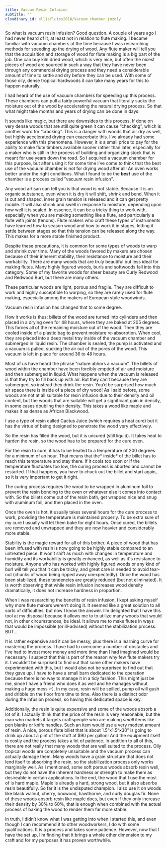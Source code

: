 ```yaml
---
title: Vacuum Resin Infusion
subtitle: ''
cloudinary_id: ellisflutes2018/Vacuum_chamber_jmzoly
---
```


So what is vacuum resin infusion?  Good question.  A couple of years ago I had never heard of it, at least not in relation to flute making.  I became familiar with vacuum chambers at the time because I was researching methods for speeding up the drying of wood.  Any flute maker will tell you that the acquisition and storage of wood for flute making is a big part of the job.  One can buy kiln dried wood, which is very nice, but often the nicest pieces of wood are sourced in such a way that they have never been through any commercial drying process and they need a considerable amount of time to settle and dry before they can be used.  With some of those oily, dense tropical hardwoods it can take many years for this to happen naturally.

I had heard of the use of vacuum chambers for speeding up this process.  These chambers can pull a fairly powerful vacuum that literally sucks the moisture out of the wood by accelerating the natural drying process.  So that what might take months and years of drying can be done in days.

It sounds like magic, but there are downsides to this process.  If done on very dense woods that are still quite green it can cause “checking”, which is another word for “cracking”.  This is a danger with woods that air dry as well, but highly accelerated drying can exacerbate this.   I’ve already had some experience with this phenomena.  However, it is a small price to pay for the ability to make flute timbers available sooner rather than later, especially for a maker who is still in the process of building and organizing stock that is meant for use years down the road.  So I acquired a vacuum chamber for this purpose, but after using it for some time I've come to think that the best use of the vacuum chamber is not for drying wood after all!  An oven works better under the right conditions.  What I found to be the ***best*** use of the chamber is a process called "vacuum resin infusion".  

Any wood artisan can tell you is that wood is not stable.  Because it is an organic substance, even when it is dry it will shift, shrink and bend.  When it is cut and shaped, inner grain tension is released and it can get pretty mobile.  It will also shrink and swell in response to moisture, depending upon how well it is sealed.  In essence, it can be a tricky thing to work with, especially when you are making something like a flute, and particularly a flute with joints (tenons).  Flute makers who craft these types of instruments have learned how to season wood and how to work it in stages, letting it settle between stages so that this tension can be released along the way.  This makes for a more stable finished product.

Despite these precautions, it is common for some types of woods to warp and shrink over time.  Many of the woods favored by makers are chosen because of their inherent stability, their resistance to moisture and their workability.  There are many woods that are truly beautiful but less ideal for making flutes.  Many highly figured woods, burls and softwoods fall into this category.  Some of my favorite woods for sheer beauty are Curly Redwood and Redwood Burl, but there are many others.

These particular woods are light, porous and fragile.  They are difficult to work and highly susceptible to warping, so they are rarely used for flute making, especially among the makers of European style woodwinds.

Vacuum resin infusion has changed that to some degree.

How it works is thus:  billets of the wood are turned into cylinders and then placed in a drying oven for 48 hours, where they are baked at 205 degrees.  This forces all of the remaining moisture out of the wood.  Then they are cooled inside of a plastic bag to prevent moisture re-absorption.  When cool, they are placed into a deep metal tray inside of the vacuum chamber and submerged in liquid resin.  The chamber is sealed, the pump is activated and a vacuum is pulled, sucking the air out of the pores of the wood.  This vacuum is left in place for around 36 to 48 hours.

Most of us have heard the phrase “nature abhors a vacuum”.   The billets of wood within the chamber have been forcibly emptied of air and moisture and then submerged in liquid.  What happens when the vacuum is released is that they try to fill back up with air.  But they can’t because they are submerged, so instead they drink the resin.  You’d be surprised how much air space there is inside of a piece of dry wood!   As I said before, some woods are not at all suitable for resin infusion due to their density and oil content, but the woods that are suitable will get a significant gain in density, in some cases doubling their density.  This takes a wood like maple and makes it as dense as African Blackwood. 

I use a type of resin called Cactus Juice (which requires a heat cure) but it has the virtue of being designed to penetrate the wood very effectively.

So the resin has filled the wood, but it is uncured (still liquid).  It takes heat to harden the resin, so the wood has to be prepared for the cure oven.

For the resin to cure, it has to be heated to a temperature of 200 degrees for a minimum of an hour.  That means that the* inside* of the billet has to reach this temperature and stay there.  If it cools too soon or if the temperature fluctuates too low, the curing process is aborted and cannot be restarted.  If that happens, you have to chuck out the billet and start again, so it is very important to get it right.

The curing process requires the wood to be wrapped in aluminum foil to prevent the resin bonding to the oven or whatever else it comes into contact with.  So the billets come out of the resin bath, get wrapped nice and snug with aluminum foil, and then placed in the oven.

Once the oven is hot, it usually takes several hours for the cure process to work, providing the temperature is maintained properly.  To be extra sure of my cure I usually will let them bake for eight hours.  Once cured, the billets are removed and unwrapped and they are now heavier and considerably more stable.  

Stability is the magic reward for all of this bother.  A piece of wood that has been infused with resin is now going to be highly stable compared to an untreated piece.  It won’t shift as much with changes in temperature and humidity and its workability is greatly enhanced, as well as it's resistance to moisture.  Anyone who has worked with highly figured woods or any kind of burl will tell you that it can be tricky, and great care is needed to avoid tear-out (chunks of wood being ripped away unexpectedly).  Once the wood has been stabilized, these tendencies are greatly reduced (but not eliminated).  It is worth observing that while resin infusion increases wood density dramatically, it does not increase hardness in proportion.  

When I was researching the benefits of resin infusion, I kept asking myself why more flute makers weren’t doing it.  It seemed like a great solution to all sorts of difficulties, but now I know the answer.  I’m delighted that I have this tool at my disposal because it allows me to to utilize many woods that would not, in other circumstances, be ideal.  It allows me to make flutes in ways that would be impossible (or ill-advised) without the stabilization process.  BUT…

It is rather expensive and it can be messy, plus there is a learning curve for mastering the process.  I have had to overcome a number of obstacles and I’ve had to invest more money and more time than I had imagined would be necessary.  I suspect that this is part of the reason why few flute makers try it.  I wouldn’t be surprised to find out that some other makers have experimented with this, but I would also not be surprised to find out that they gave up.   I have to have a small barn dedicated to the operation because there is no way to manage it in a tidy fashion.  This might just be me, since I have a friend who does it as well and he manages without making a huge mess :-).  In my case, resin will be spilled, pump oil will gush and dribble on the floor from time to time.  Also there is a distinct odor during the infusion process, so having this dedicated space is key.

Additionally, the resin is quite expensive and some of the woods absorb a lot of it.   I actually think that the price of the resin is very reasonable, but the man who markets it targets craftspeople who are making *small* items like pen blanks or knife handles.  Such an item would use a very modest amount of resin.  A nice, porous flute billet that is about 1.5”x1.5”x30” is going to drink up about a pint of the stuff at $90 per gallon!  And the equipment itself is costly and the process takes a lot of patience.   In addition to all of this, there are not really that many woods that are well suited to the process.  Oily tropical woods are completely unsuitable and the vacuum process can actually damage them.  Many woods have a grain structure that does not lend itself to absorbing the resin, so the stabilization process only works marginally well.  As I mentioned, some soft porous woods absorb resin well, but they do not have the inherent hardness or strength to make them as desireable in certain applications.  In the end, the wood that I use the most of is hard maple.  Maple is already a hard, strong wood, but it also absorbs resin beautifully.  So far it is the undisputed champion.  I also use it on woods like black walnut, cherry, boxwood, hawthorne, and curly douglas fir.  None of these woods absorb resin like maple does, but even if they only increase their density by 30% to 60%, that is enough when combined with the actual process of baking the wood to render them far more stable.  

In truth, I didn’t know what I was getting into when I started this, and even though I can recommend it to other woodworkers, I do with some qualifications.  It is a process and takes some patience.  However, now that I have the set up, I’m finding that it brings a whole other dimension to my craft and for my purposes it has proven worthwhile.





